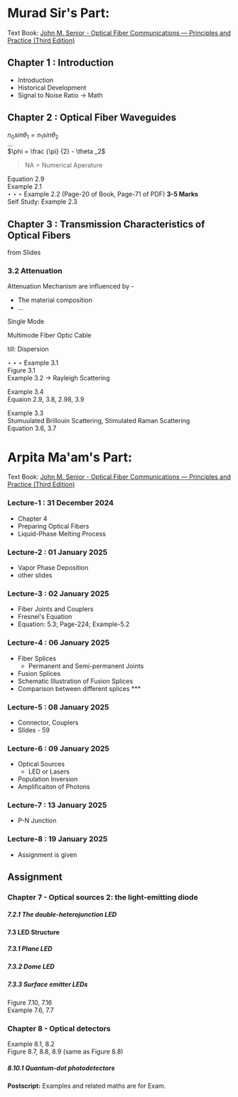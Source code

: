 # Murad Sir's Part:
Text Book: [John M. Senior - Optical Fiber Communications — Principles and Practice (Third Edition)](https://t.me/c/1734256119/3086/3112)

## Chapter 1 : Introduction
- Introduction
- Historical Development
- Signal to Noise Ratio -> Math

## Chapter 2 : Optical Fiber Waveguides
$n_0 sin \theta _1 = n_1 sin \theta _2$  
...  
$\phi = \frac {\pi} {2} - \theta _2$

> NA = Numerical Aperature  

Equation 2.9  
Example 2.1  
$\star \star \star$ Example 2.2 (Page-20 of Book, Page-71 of PDF) **3-5 Marks**  
Self Study: Example 2.3  

## Chapter 3 : Transmission Characteristics of Optical Fibers
from Slides  
### 3.2 Attenuation
Attenuation Mechanism are influenced by -
- The material composition
- ...

Single Mode

Multimode Fiber Optic Cable

till: Dispersion

$\star \star \star$
Example 3.1  
Figure 3.1  
Example 3.2 -> Rayleigh Scattering  

Example 3.4  
Equaion 2.9, 3.8, 2.98, 3.9  

Example 3.3  
Stumuulated Brillouin Scattering, Stimulated Raman Scattering  
Equation 3.6, 3.7 


# Arpita Ma'am's Part:
Text Book: [John M. Senior - Optical Fiber Communications — Principles and Practice (Third Edition)](https://t.me/c/1734256119/3086/3112)

### Lecture-1 : 31 December 2024
- Chapter 4
- Preparing Optical Fibers
- Liquid-Phase Melting Process
### Lecture-2 : 01 January 2025
- Vapor Phase Deposition
- other slides
### Lecture-3 : 02 January 2025
- Fiber Joints and Couplers
- Fresnel's Equation
- Equation: 5.3; Page-224; Example-5.2
### Lecture-4 : 06 January 2025
- Fiber Splices
	- Permanent and Semi-permanent Joints
- Fusion Splices
- Schematic Illustration of Fusion Splices
- Comparison between different splices ***
### Lecture-5 : 08 January 2025
- Connector, Couplers
- Slides - 59
### Lecture-6 : 09 January 2025
- Optical Sources
	- LED or Lasers
- Population Inversion
- Amplificaiton of Photons
### Lecture-7 : 13 January 2025
- P-N Junction
### Lecture-8 : 19 January 2025
- Assignment is given

## Assignment
### Chapter 7 - Optical sources 2: the light-emitting diode
##### 7.2.1 	The double-heterojunction LED
#### 7.3 	LED Structure
##### 7.3.1 	Plane LED
##### 7.3.2 	Dome LED
##### 7.3.3 	Surface emitter LEDs
Figure	7.10, 7.16  
Example	7.6, 7.7

### Chapter 8 - Optical detectors
Example	8.1, 8.2  
Figure	8.7, 8.8, 8.9 (same as Figure 8.8)

##### 8.10.1	Quantum-dot photodetectors

**Postscript:** Examples and related maths are for Exam.